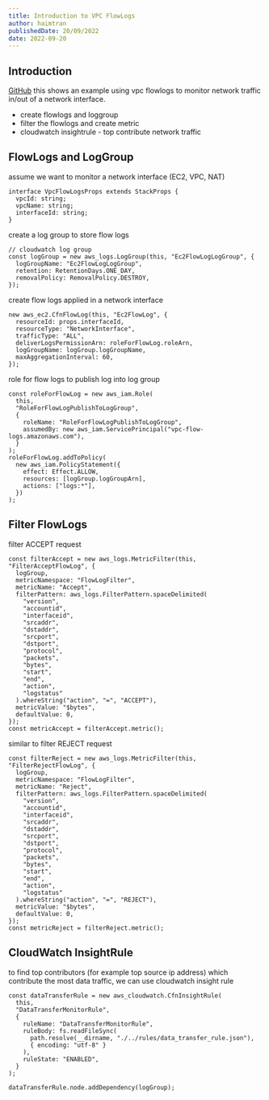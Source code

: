```yaml
---
title: Introduction to VPC FlowLogs
author: haimtran
publishedDate: 20/09/2022
date: 2022-09-20
---
```


## Introduction

[GitHub](https://github.com/cdk-entest/vpc-flow-logs) this shows an example using vpc flowlogs to monitor network traffic in/out of a network interface.

- create flowlogs and loggroup
- filter the flowlogs and create metric
- cloudwatch insightrule - top contribute network traffic

<LinkedImage
  href="#"
  height={400}
  alt="VPC FlowLogs"
  src="/thumbnail/vpc-flow-logs.png"
/>

## FlowLogs and LogGroup

assume we want to monitor a network interface (EC2, VPC, NAT)

```tsx
interface VpcFlowLogsProps extends StackProps {
  vpcId: string;
  vpcName: string;
  interfaceId: string;
}
```

create a log group to store flow logs

```tsx
// cloudwatch log group
const logGroup = new aws_logs.LogGroup(this, "Ec2FlowLogLogGroup", {
  logGroupName: "Ec2FlowLogLogGroup",
  retention: RetentionDays.ONE_DAY,
  removalPolicy: RemovalPolicy.DESTROY,
});
```

create flow logs applied in a network interface

```tsx
new aws_ec2.CfnFlowLog(this, "Ec2FlowLog", {
  resourceId: props.interfaceId,
  resourceType: "NetworkInterface",
  trafficType: "ALL",
  deliverLogsPermissionArn: roleForFlowLog.roleArn,
  logGroupName: logGroup.logGroupName,
  maxAggregationInterval: 60,
});
```

role for flow logs to publish log into log group

```tsx
const roleForFlowLog = new aws_iam.Role(
  this,
  "RoleForFlowLogPublishToLogGroup",
  {
    roleName: "RoleForFlowLogPublishToLogGroup",
    assumedBy: new aws_iam.ServicePrincipal("vpc-flow-logs.amazonaws.com"),
  }
);
roleForFlowLog.addToPolicy(
  new aws_iam.PolicyStatement({
    effect: Effect.ALLOW,
    resources: [logGroup.logGroupArn],
    actions: ["logs:*"],
  })
);
```

## Filter FlowLogs

filter ACCEPT request

```tsx
const filterAccept = new aws_logs.MetricFilter(this, "FilterAcceptFlowLog", {
  logGroup,
  metricNamespace: "FlowLogFilter",
  metricName: "Accept",
  filterPattern: aws_logs.FilterPattern.spaceDelimited(
    "version",
    "accountid",
    "interfaceid",
    "srcaddr",
    "dstaddr",
    "srcport",
    "dstport",
    "protocol",
    "packets",
    "bytes",
    "start",
    "end",
    "action",
    "logstatus"
  ).whereString("action", "=", "ACCEPT"),
  metricValue: "$bytes",
  defaultValue: 0,
});
const metricAccept = filterAccept.metric();
```

similar to filter REJECT request

```tsx
const filterReject = new aws_logs.MetricFilter(this, "FilterRejectFlowLog", {
  logGroup,
  metricNamespace: "FlowLogFilter",
  metricName: "Reject",
  filterPattern: aws_logs.FilterPattern.spaceDelimited(
    "version",
    "accountid",
    "interfaceid",
    "srcaddr",
    "dstaddr",
    "srcport",
    "dstport",
    "protocol",
    "packets",
    "bytes",
    "start",
    "end",
    "action",
    "logstatus"
  ).whereString("action", "=", "REJECT"),
  metricValue: "$bytes",
  defaultValue: 0,
});
const metricReject = filterReject.metric();
```

## CloudWatch InsightRule

to find top contributors (for example top source ip address) which contribute the most data traffic, we can use cloudwatch insight rule

```tsx
const dataTransferRule = new aws_cloudwatch.CfnInsightRule(
  this,
  "DataTransferMonitorRule",
  {
    ruleName: "DataTransferMonitorRule",
    ruleBody: fs.readFileSync(
      path.resolve(__dirname, "./../rules/data_transfer_rule.json"),
      { encoding: "utf-8" }
    ),
    ruleState: "ENABLED",
  }
);

dataTransferRule.node.addDependency(logGroup);
```
